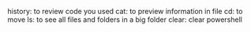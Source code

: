history: to review code you used
cat: to preview information in file
cd: to move 
ls: to see all files and folders in a big folder
clear: clear powershell
 